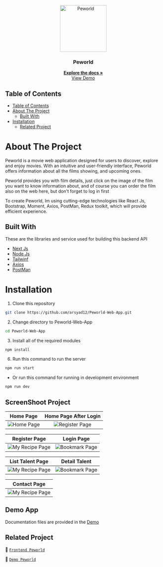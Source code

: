 <br />
<p align="center">
  <div align="center">
    <img height="150" src="https://camo.githubusercontent.com/f1a1550db5f8823206f0cac7c71589628d92184d54370ac6a1fca83d1bd3b406/68747470733a2f2f692e706f7374696d672e63632f3479354d525438392f7065776f726c642d6c6f676f2e706e67" alt="Peworld" border="0"/>
  </div>
  <h3 align="center">Peworld</h3>
  <p align="center">
    <a href="https://github.com/muhwanto0123/getajob_fe"><strong>Explore the docs »</strong></a>
    <br />
  <a href="https://getajob-fe.vercel.app/">View Demo</a>
  </p>
</p>

## Table of Contents

- [Table of Contents](#table-of-contents)
- [About The Project](#about-the-project)
  - [Built With](#built-with)
- [Installation](#installation)
  - [Related Project](#related-project)


# About The Project

Peworld is a movie web application designed for users to discover, explore and enjoy movies. With an intuitive and user-friendly interface, Peworld offers information about all the films showing, and upcoming ones. 

Peworld provides you with film details, just click on the image of the film you want to know information about, and of course you can order the film also on the web here, but don't forget to log in first

To create Peworld, Im using cutting-edge technologies like React Js, Bootstrap, Moment, Axios, PostMan, Redux toolkit, which will provide efficient experience.

## Built With

These are the libraries and service used for building this backend API

- [Next Js](https://nextjs.org/docs/)
- [Node Js](https://nodejs.org)
- [Tailwinf](https://tailwindcss.com/)
- [Axios](https://axios-http.com/docs/intro)
- [PostMan](https://www.postman.com/)


# Installation

1. Clone this repository

```sh
git clone https://github.com/arsyad12/Peworld-Web-App.git
```

2. Change directory to Peworld-Web-App

```sh
cd Peworld-Web-App
```

3. Install all of the required modules

```sh
npm install
```

6. Run this command to run the server

```sh
npm run start
```

- Or run this command for running in development environment

```sh
npm run dev
```

## ScreenShoot Project
| Home Page | Home Page After Login|
| :---: | :---: |
|![Home Page](https://i.postimg.cc/85HZnpNc/getajob-fe-vercel-app-2.png)|![Register Page](https://i.postimg.cc/d3V4bbVB/getajob-fe-vercel-app-3.png)|


| Register Page | Login Page |
| :---: | :---: |
|![My Recipe Page](https://i.ibb.co/dbzW8JS/screencapture-peworld-hirejob-web-seven-vercel-app-signup-2023-12-19-12-24-46.png)|![Bookmark Page](https://i.ibb.co/WK3jVtY/screencapture-peworld-hirejob-web-seven-vercel-app-login-2023-12-19-12-33-55.png)|


| List Talent Page | Detail Talent |
| :---: | :---: |
|![My Recipe Page](https://i.postimg.cc/4xqqzxxT/getajob-fe-vercel-app-list-talent.png)|![Bookmark Page](https://i.postimg.cc/tCrL450J/getajob-fe-vercel-app-list-talent-1.png)|

| Contact Page |
| :---: |
|![My Recipe Page](https://i.postimg.cc/KzyWHpTq/getajob-fe-vercel-app-list-talent-2.png)


## Demo App

Documentation files are provided in the [Demo](https://Peworld-Web-App.vercel.app/)

## Related Project

:rocket: [`Frontend Peworld`](https://github.com/arsyad12/Peworld-Web-App)

:rocket: [`Demo Peworld`](https://peworld-hirejob-web-seven.vercel.app/)
